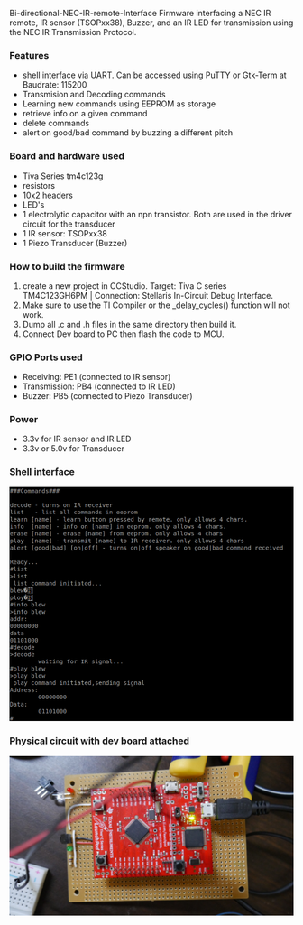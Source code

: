 Bi-directional-NEC-IR-remote-Interface
Firmware interfacing a NEC IR remote, IR sensor (TSOPxx38), Buzzer, and an IR LED for transmission using the NEC IR Transmission Protocol.


### Features
  - shell interface via UART. Can be accessed using PuTTY or Gtk-Term at Baudrate: 115200
  - Transmision and Decoding commands
  - Learning new commands using EEPROM as storage
  - retrieve info on a given command
  - delete commands
  - alert on good/bad command by buzzing a different pitch
  
### Board and hardware used
  - Tiva Series tm4c123g 
  - resistors 
  - 10x2 headers 
  - LED's
  - 1 electrolytic capacitor with an npn transistor. Both are used in the driver circuit for the transducer
  - 1 IR sensor: TSOPxx38
  - 1 Piezo Transducer (Buzzer)

### How to build the firmware
  1. create a new project in CCStudio. Target: Tiva C series TM4C123GH6PM | Connection: Stellaris In-Circuit Debug Interface.
  2. Make sure to use the TI Compiler or the _delay_cycles() function will not work. 
  3. Dump all .c and .h files in the same directory then  build it.
  4. Connect Dev board to PC then flash the code to MCU. 
  
### GPIO Ports used 
  - Receiving:    PE1 (connected to IR sensor)
  - Transmission: PB4 (connected to IR LED)
  - Buzzer:       PB5 (connected to Piezo Transducer)
  
### Power
   - 3.3v for IR sensor and IR LED
   - 3.3v or 5.0v for Transducer
  

### Shell interface
![alt text](https://github.com/AbiriaPlacide/Bi-directional-NEC-IR-remote-Interface/blob/main/images/shell_interface.png)

### Physical circuit with dev board attached
![alt text](https://github.com/AbiriaPlacide/Bi-directional-NEC-IR-remote-Interface/blob/main/images/finalProjPicture.jpg)
